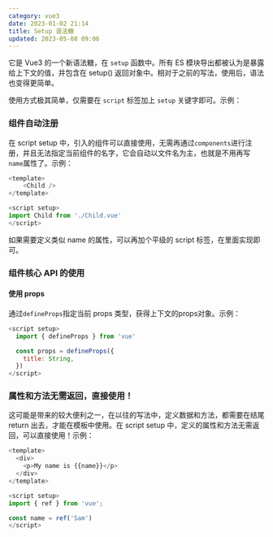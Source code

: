 ```yaml
---
category: vue3
date: 2023-01-02 21:14
title: Setup 语法糖
updated: 2023-05-08 09:06
---
```


它是 Vue3 的一个新语法糖，在 `setup` 函数中。所有 ES 模块导出都被认为是暴露给上下文的值，并包含在 setup() 返回对象中。相对于之前的写法，使用后，语法也变得更简单。

使用方式极其简单，仅需要在 `script` 标签加上 `setup` 关键字即可。示例：

### 组件自动注册

在 script setup 中，引入的组件可以直接使用，无需再通过`components`进行注册，并且无法指定当前组件的名字，它会自动以文件名为主，也就是不用再写`name`属性了。示例：

```js
<template>
    <Child />
</template>

<script setup>
import Child from './Child.vue'
</script>
```

如果需要定义类似 name 的属性，可以再加个平级的 script 标签，在里面实现即可。

### 组件核心 API 的使用

#### 使用 props

通过`defineProps`指定当前 props 类型，获得上下文的props对象。示例：

```js
<script setup>
  import { defineProps } from 'vue'

  const props = defineProps({
    title: String,
  })
</script>
```

### 属性和方法无需返回，直接使用！

这可能是带来的较大便利之一，在以往的写法中，定义数据和方法，都需要在结尾 return 出去，才能在模板中使用。在 script setup 中，定义的属性和方法无需返回，可以直接使用！示例：

```js
<template>
  <div>
   	<p>My name is {{name}}</p>
  </div>
</template>

<script setup>
import { ref } from 'vue';

const name = ref('Sam')
</script>
```